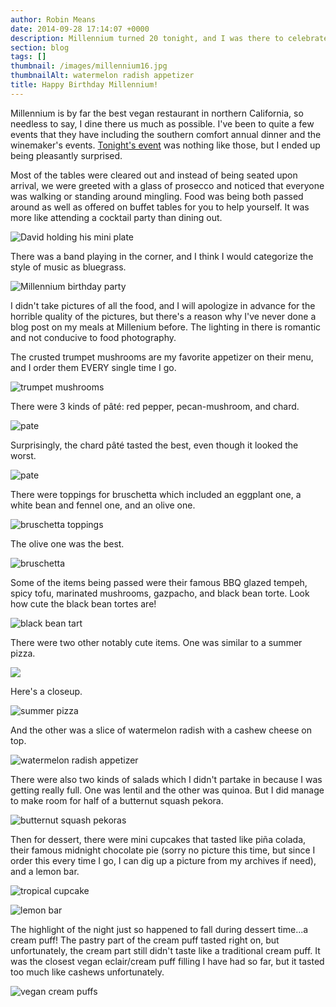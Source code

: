 ```yaml
---
author: Robin Means
date: 2014-09-28 17:14:07 +0000
description: Millennium turned 20 tonight, and I was there to celebrate.
section: blog
tags: []
thumbnail: /images/millennium16.jpg
thumbnailAlt: watermelon radish appetizer
title: Happy Birthday Millennium!
---
```


Millennium is by far the best vegan restaurant in northern California, so needless to say, I dine there us much as possible. I've been to quite a few events that they have including the southern comfort annual dinner and the winemaker's events. [Tonight's event](http://www.millenniumrestaurant.com/events/event/1113/) was nothing like those, but I ended up being pleasantly surprised.

Most of the tables were cleared out and instead of being seated upon arrival, we were greeted with a glass of prosecco and noticed that everyone was walking or standing around mingling. Food was being both passed around as well as offered on buffet tables for you to help yourself. It was more like attending a cocktail party than dining out.

![David holding his mini plate](/images/millennium2.jpg)

There was a band playing in the corner, and I think I would categorize the style of music as bluegrass.

![Millennium birthday party](/images/millennium12.jpg)

I didn't take pictures of all the food, and I will apologize in advance for the horrible quality of the pictures, but there's a reason why I've never done a blog post on my meals at Millenium before. The lighting in there is romantic and not conducive to food photography.

The crusted trumpet mushrooms are my favorite appetizer on their menu, and I order them EVERY single time I go.

![trumpet mushrooms](/images/millennium6.jpg)

There were 3 kinds of pâté: red pepper, pecan-mushroom, and chard.

![pate](/images/millennium4.jpg)

Surprisingly, the chard pâté&nbsp;tasted the best, even though it looked the worst.

![pate](/images/millennium5.jpg)

There were toppings for bruschetta which included an eggplant one, a white bean and fennel one, and an olive one.

![bruschetta toppings](/images/millennium1.jpg)

The olive one was the best.

![bruschetta](/images/millennium3.jpg)

Some of the items being passed were their famous BBQ glazed tempeh, spicy tofu, marinated mushrooms, gazpacho, and black bean torte. Look how cute the black bean tortes are!

![black bean tart](/images/millennium7.jpg)

There were two other notably cute items. One was similar to a summer pizza.

![](/images/millennium8.jpg)

Here's a closeup.

![summer pizza](/images/millennium9.jpg)

And the other was a slice of watermelon radish with a cashew cheese on top.

![watermelon radish appetizer](/images/millennium16.jpg)

There were also two kinds of salads which I didn't partake in because I was getting really full. One was lentil and the other was quinoa. But I did manage to make room for half of a butternut squash pekora.

![butternut squash pekoras](/images/millennium10.jpg)

Then for dessert, there were mini cupcakes that tasted like piña colada, their famous midnight chocolate pie (sorry no picture this time, but since I order this every time I go, I can dig up a picture from my archives if need), and a lemon bar.

![tropical cupcake](/images/millennium17.jpg)

![lemon bar](/images/millennium18.jpg)

The highlight of the night just so happened to fall during dessert time...a cream puff! The pastry part of the cream puff tasted right on, but unfortunately, the cream part still didn't taste like a traditional cream puff. It was the closest vegan eclair/cream puff filling I have had so far, but it tasted too much like cashews unfortunately.

![vegan cream puffs](/images/millennium14.jpg)

